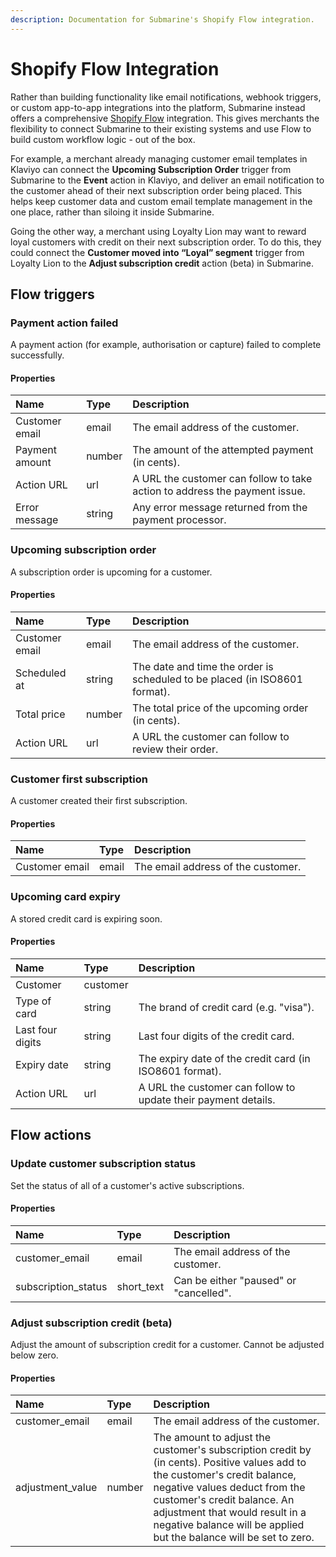 ```yaml
---
description: Documentation for Submarine's Shopify Flow integration.
---
```


# Shopify Flow Integration

Rather than building functionality like email notifications, webhook triggers, or custom app-to-app integrations into the platform, Submarine instead offers a comprehensive [Shopify Flow](https://apps.shopify.com/flow) integration. This gives merchants the flexibility to connect Submarine to their existing systems and use Flow to build custom workflow logic - out of the box.

For example, a merchant already managing customer email templates in Klaviyo can connect the **Upcoming Subscription Order** trigger from Submarine to the **Event** action in Klaviyo, and deliver an email notification to the customer ahead of their next subscription order being placed. This helps keep customer data and custom email template management in the one place, rather than siloing it inside Submarine.

Going the other way, a merchant using Loyalty Lion may want to reward loyal customers with credit on their next subscription order. To do this, they could connect the **Customer moved into “Loyal” segment** trigger from Loyalty Lion to the **Adjust subscription credit** action \(beta\) in Submarine.

## Flow triggers

### Payment action failed

A payment action \(for example, authorisation or capture\) failed to complete successfully.

#### Properties

| Name | Type | Description |
| :--- | :--- | :--- |
| Customer email | email | The email address of the customer. |
| Payment amount | number | The amount of the attempted payment \(in cents\). |
| Action URL | url | A URL the customer can follow to take action to address the payment issue. |
| Error message | string | Any error message returned from the payment processor. |

### Upcoming subscription order

A subscription order is upcoming for a customer.

#### Properties

| Name | Type | Description |
| :--- | :--- | :--- |
| Customer email | email | The email address of the customer. |
| Scheduled at | string | The date and time the order is scheduled to be placed \(in ISO8601 format\). |
| Total price | number | The total price of the upcoming order \(in cents\). |
| Action URL | url | A URL the customer can follow to review their order. |

### Customer first subscription

A customer created their first subscription.

#### Properties

| Name | Type | Description |
| :--- | :--- | :--- |
| Customer email | email | The email address of the customer. |

### Upcoming card expiry

A stored credit card is expiring soon.

#### Properties

| Name | Type | Description |
| :--- | :--- | :--- |
| Customer | customer |  |
| Type of card | string | The brand of credit card \(e.g. "visa"\). |
| Last four digits | string | Last four digits of the credit card. |
| Expiry date | string | The expiry date of the credit card \(in ISO8601 format\). |
| Action URL | url | A URL the customer can follow to update their payment details. |

## Flow actions

### Update customer subscription status

Set the status of all of a customer's active subscriptions.

#### Properties

| Name | Type | Description |
| :--- | :--- | :--- |
| customer\_email | email | The email address of the customer. |
| subscription\_status | short\_text | Can be either "paused" or "cancelled". |

### Adjust subscription credit \(beta\)

Adjust the amount of subscription credit for a customer. Cannot be adjusted below zero.

#### Properties

| Name | Type | Description |
| :--- | :--- | :--- |
| customer\_email | email | The email address of the customer. |
| adjustment\_value | number | The amount to adjust the customer's subscription credit by \(in cents\). Positive values add to the customer's credit balance, negative values deduct from the customer's credit balance. An adjustment that would result in a negative balance will be applied but the balance will be set to zero. |

